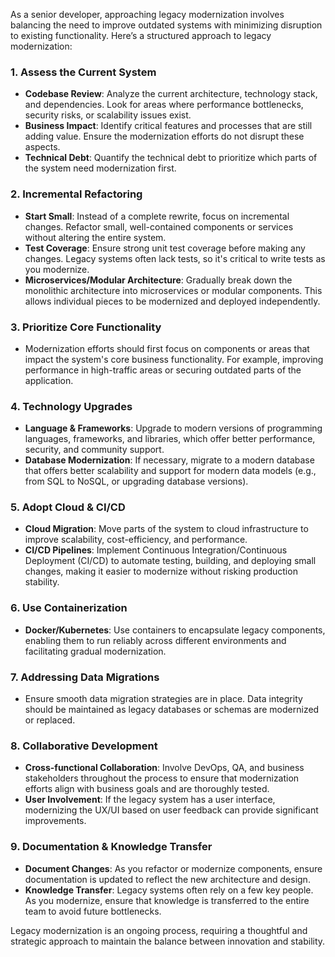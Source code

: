 As a senior developer, approaching legacy modernization involves balancing the need to improve outdated systems with minimizing disruption to existing functionality. Here’s a structured approach to legacy modernization:

### 1. **Assess the Current System**
   - **Codebase Review**: Analyze the current architecture, technology stack, and dependencies. Look for areas where performance bottlenecks, security risks, or scalability issues exist.
   - **Business Impact**: Identify critical features and processes that are still adding value. Ensure the modernization efforts do not disrupt these aspects.
   - **Technical Debt**: Quantify the technical debt to prioritize which parts of the system need modernization first.

### 2. **Incremental Refactoring**
   - **Start Small**: Instead of a complete rewrite, focus on incremental changes. Refactor small, well-contained components or services without altering the entire system.
   - **Test Coverage**: Ensure strong unit test coverage before making any changes. Legacy systems often lack tests, so it's critical to write tests as you modernize.
   - **Microservices/Modular Architecture**: Gradually break down the monolithic architecture into microservices or modular components. This allows individual pieces to be modernized and deployed independently.
   
### 3. **Prioritize Core Functionality**
   - Modernization efforts should first focus on components or areas that impact the system's core business functionality. For example, improving performance in high-traffic areas or securing outdated parts of the application.

### 4. **Technology Upgrades**
   - **Language & Frameworks**: Upgrade to modern versions of programming languages, frameworks, and libraries, which offer better performance, security, and community support.
   - **Database Modernization**: If necessary, migrate to a modern database that offers better scalability and support for modern data models (e.g., from SQL to NoSQL, or upgrading database versions).
   
### 5. **Adopt Cloud & CI/CD**
   - **Cloud Migration**: Move parts of the system to cloud infrastructure to improve scalability, cost-efficiency, and performance.
   - **CI/CD Pipelines**: Implement Continuous Integration/Continuous Deployment (CI/CD) to automate testing, building, and deploying small changes, making it easier to modernize without risking production stability.

### 6. **Use Containerization**
   - **Docker/Kubernetes**: Use containers to encapsulate legacy components, enabling them to run reliably across different environments and facilitating gradual modernization.
   
### 7. **Addressing Data Migrations**
   - Ensure smooth data migration strategies are in place. Data integrity should be maintained as legacy databases or schemas are modernized or replaced.

### 8. **Collaborative Development**
   - **Cross-functional Collaboration**: Involve DevOps, QA, and business stakeholders throughout the process to ensure that modernization efforts align with business goals and are thoroughly tested.
   - **User Involvement**: If the legacy system has a user interface, modernizing the UX/UI based on user feedback can provide significant improvements.

### 9. **Documentation & Knowledge Transfer**
   - **Document Changes**: As you refactor or modernize components, ensure documentation is updated to reflect the new architecture and design.
   - **Knowledge Transfer**: Legacy systems often rely on a few key people. As you modernize, ensure that knowledge is transferred to the entire team to avoid future bottlenecks.

Legacy modernization is an ongoing process, requiring a thoughtful and strategic approach to maintain the balance between innovation and stability.
